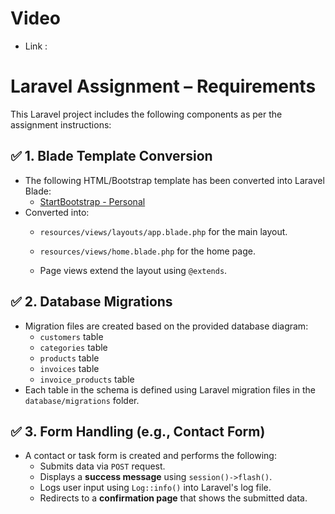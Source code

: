 # Video
- Link : 

# Laravel Assignment – Requirements

This Laravel project includes the following components as per the assignment instructions:

## ✅ 1. Blade Template Conversion

- The following HTML/Bootstrap template has been converted into Laravel Blade:
  - [StartBootstrap - Personal](https://startbootstrap.com/theme/personal)
- Converted into:
    - `resources/views/layouts/app.blade.php` for the main layout.
    - `resources/views/home.blade.php` for the home page.
    
  - Page views extend the layout using `@extends`.

## ✅ 2. Database Migrations

- Migration files are created based on the provided database diagram:
  - `customers` table
  - `categories` table
  - `products` table
  - `invoices` table
  - `invoice_products` table
- Each table in the schema is defined using Laravel migration files in the `database/migrations` folder.

## ✅ 3. Form Handling (e.g., Contact Form)

- A contact or task form is created and performs the following:
  - Submits data via `POST` request.
  - Displays a **success message** using `session()->flash()`.
  - Logs user input using `Log::info()` into Laravel's log file.
  - Redirects to a **confirmation page** that shows the submitted data.


